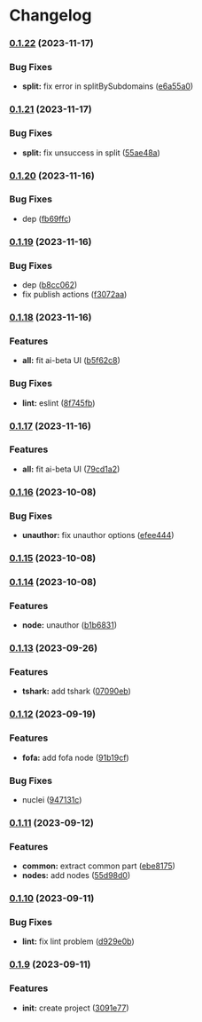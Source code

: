 # Changelog


### [0.1.22](https://github.com/yoshino-s/n8n-nodes-soar/compare/v0.1.21...v0.1.22) (2023-11-17)


### Bug Fixes

* **split:** fix error in splitBySubdomains ([e6a55a0](https://github.com/yoshino-s/n8n-nodes-soar/commit/e6a55a03ee94f19e418ffc251493b51e64232859))

### [0.1.21](https://github.com/yoshino-s/n8n-nodes-soar/compare/v0.1.20...v0.1.21) (2023-11-17)


### Bug Fixes

* **split:** fix unsuccess in split ([55ae48a](https://github.com/yoshino-s/n8n-nodes-soar/commit/55ae48a8eb278be5aa0f2491cbfccc82239a80c8))

### [0.1.20](https://github.com/yoshino-s/n8n-nodes-soar/compare/v0.1.19...v0.1.20) (2023-11-16)


### Bug Fixes

* dep ([fb69ffc](https://github.com/yoshino-s/n8n-nodes-soar/commit/fb69ffc75643851b5a3c1968367888abfcee7e7b))

### [0.1.19](https://github.com/yoshino-s/n8n-nodes-soar/compare/v0.1.18...v0.1.19) (2023-11-16)


### Bug Fixes

* dep ([b8cc062](https://github.com/yoshino-s/n8n-nodes-soar/commit/b8cc06211190346945591b92ffc1899a9f99306b))
* fix publish actions ([f3072aa](https://github.com/yoshino-s/n8n-nodes-soar/commit/f3072aa20519f1b7f031ff9c2c039b8f4519bcdb))

### [0.1.18](https://github.com/yoshino-s/n8n-nodes-soar/compare/v0.1.16...v0.1.18) (2023-11-16)


### Features

* **all:** fit ai-beta UI ([b5f62c8](https://github.com/yoshino-s/n8n-nodes-soar/commit/b5f62c8d47032d7e0ec13ba729d250a3646cd1d3))


### Bug Fixes

* **lint:** eslint ([8f745fb](https://github.com/yoshino-s/n8n-nodes-soar/commit/8f745fb33f6c476a839b68ade5e43d8606f10e6a))

### [0.1.17](https://github.com/yoshino-s/n8n-nodes-soar/compare/v0.1.16...v0.1.17) (2023-11-16)


### Features

* **all:** fit ai-beta UI ([79cd1a2](https://github.com/yoshino-s/n8n-nodes-soar/commit/79cd1a2215632f879ce43d2563b809668ef2388a))

### [0.1.16](https://github.com/yoshino-s/n8n-nodes-soar/compare/v0.1.15...v0.1.16) (2023-10-08)


### Bug Fixes

* **unauthor:** fix unauthor options ([efee444](https://github.com/yoshino-s/n8n-nodes-soar/commit/efee444d11c51bd4220b65e6b398c3e973d7d218))

### [0.1.15](https://github.com/yoshino-s/n8n-nodes-soar/compare/v0.1.14...v0.1.15) (2023-10-08)

### [0.1.14](https://github.com/yoshino-s/n8n-nodes-soar/compare/v0.1.13...v0.1.14) (2023-10-08)


### Features

* **node:** unauthor ([b1b6831](https://github.com/yoshino-s/n8n-nodes-soar/commit/b1b6831232751147d06ebb78179b1db297b7084e))

### [0.1.13](https://github.com/yoshino-s/n8n-nodes-soar/compare/v0.1.12...v0.1.13) (2023-09-26)


### Features

* **tshark:** add tshark ([07090eb](https://github.com/yoshino-s/n8n-nodes-soar/commit/07090eb6a47662cfeaf639d87ca70f76e76e1e4f))

### [0.1.12](https://github.com/yoshino-s/n8n-nodes-soar/compare/v0.1.11...v0.1.12) (2023-09-19)


### Features

* **fofa:** add fofa node ([91b19cf](https://github.com/yoshino-s/n8n-nodes-soar/commit/91b19cf300e1f9fd2c5eb21838ebb70bec0f31ce))


### Bug Fixes

* nuclei ([947131c](https://github.com/yoshino-s/n8n-nodes-soar/commit/947131c790d50ba38cdedabaa4966d55b1a53d8a))

### [0.1.11](https://github.com/yoshino-s/n8n-nodes-soar/compare/v0.1.10...v0.1.11) (2023-09-12)


### Features

* **common:** extract common part ([ebe8175](https://github.com/yoshino-s/n8n-nodes-soar/commit/ebe8175e72c9fc69919e910af50cbf6a98d3f10e))
* **nodes:** add nodes ([55d98d0](https://github.com/yoshino-s/n8n-nodes-soar/commit/55d98d039113bebd29cc23828ea0abc421998aaa))

### [0.1.10](https://github.com/yoshino-s/n8n-nodes-soar/compare/v0.1.9...v0.1.10) (2023-09-11)


### Bug Fixes

* **lint:** fix lint problem ([d929e0b](https://github.com/yoshino-s/n8n-nodes-soar/commit/d929e0b66dd111a7862836ddd68782449b43465b))

### [0.1.9](https://github.com/yoshino-s/n8n-nodes-soar/compare/v0.1.8...v0.1.9) (2023-09-11)


### Features

* **init:** create project ([3091e77](https://github.com/yoshino-s/n8n-nodes-soar/commit/3091e777ab0fc3207c74e7273141f2b588e98909))
